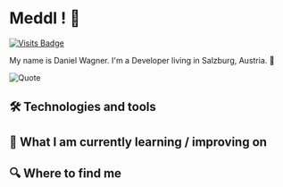 # Meddl ! 🎉

[![Visits Badge](https://badges.pufler.dev/visits/DanielWTE/DanielWTE)](https://badges.pufler.dev)

My name is Daniel Wagner. I'm a Developer living in Salzburg, Austria. 🍻

![Quote](https://github-readme-quotes.herokuapp.com/quote?theme=dracula&animation=default&layout=default&font=default)

## 🛠  Technologies and tools

<a name="learning-now"></a>


## 📖  What I am currently learning / improving on

## 🔍  Where to find me


[tech_tools_anchor]: #bonjour--
[learning_now_anchor]: #learning-now
[learning_next_anchor]: #learning-next
